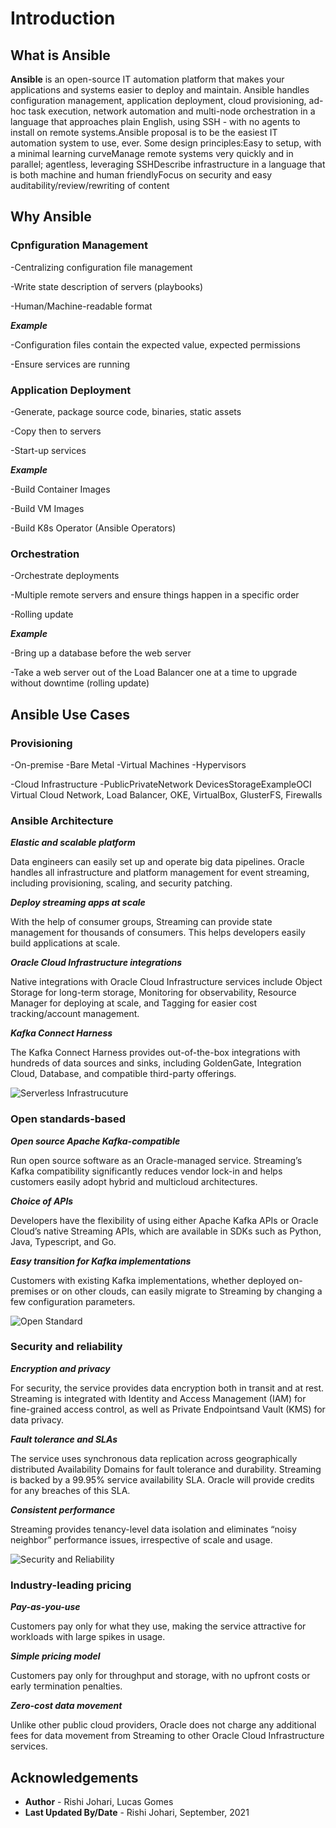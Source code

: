 # Introduction

## What is Ansible

**Ansible** is an open-source IT automation platform that makes your applications and systems easier to deploy and maintain. Ansible handles configuration management, application deployment, cloud provisioning, ad-hoc task execution, network automation and multi-node orchestration in a language that approaches plain English, using SSH - with no agents to install on remote systems.Ansible proposal is to be the easiest IT automation system to use, ever. Some design principles:Easy to setup, with a minimal learning curveManage remote systems very quickly and in parallel; agentless, leveraging SSHDescribe infrastructure in a language that is both machine and human friendlyFocus on security and easy auditability/review/rewriting of content


## Why Ansible

### Cpnfiguration Management

-Centralizing configuration file management

-Write state description of servers (playbooks)

-Human/Machine-readable format

***Example***

-Configuration files contain the expected value, expected permissions

-Ensure services are running

### Application Deployment

-Generate, package source code, binaries, static assets

-Copy then to servers

-Start-up services

***Example***

-Build Container Images

-Build VM Images

-Build K8s Operator (Ansible Operators)


### Orchestration

-Orchestrate deployments

-Multiple remote servers and ensure things happen in a specific order

-Rolling update

***Example***

-Bring up a database before the web server

-Take a web server out of the Load Balancer one at a time to upgrade without downtime (rolling update)


## Ansible Use Cases 

### Provisioning

-On-premise
  -Bare Metal
  -Virtual Machines
  -Hypervisors
  
-Cloud Infrastructure
  -PublicPrivateNetwork DevicesStorageExampleOCI Virtual Cloud Network, Load Balancer, OKE, VirtualBox, GlusterFS, Firewalls



### Ansible Architecture




***Elastic and scalable platform***

Data engineers can easily set up and operate big data pipelines. Oracle handles all infrastructure and platform management for event streaming, including provisioning, scaling, and security patching.

 ***Deploy streaming apps at scale***

With the help of consumer groups, Streaming can provide state management for thousands of consumers. This helps developers easily build applications at scale.

***Oracle Cloud Infrastructure integrations***

Native integrations with Oracle Cloud Infrastructure services include Object Storage for long-term storage, Monitoring for observability, Resource Manager for deploying at scale, and Tagging for easier cost tracking/account management.

***Kafka Connect Harness***

The Kafka Connect Harness provides out-of-the-box integrations with hundreds of data sources and sinks, including GoldenGate, Integration Cloud, Database, and compatible third-party offerings.

![Serverless Infrastrucuture](./images/OCI-Stream1.png)



### Open standards-based


***Open source Apache Kafka-compatible***

Run open source software as an Oracle-managed service. Streaming’s Kafka compatibility significantly reduces vendor lock-in and helps customers easily adopt hybrid and multicloud architectures.

***Choice of APIs***

Developers have the flexibility of using either Apache Kafka APIs or Oracle Cloud’s native Streaming APIs, which are available in SDKs such as Python, Java, Typescript, and Go.

***Easy transition for Kafka implementations***

Customers with existing Kafka implementations, whether deployed on-premises or on other clouds, can easily migrate to Streaming by changing a few configuration parameters.


![Open Standard](./images/OCI-Stream2.png)




### Security and reliability


***Encryption and privacy***

For security, the service provides data encryption both in transit and at rest. Streaming is integrated with Identity and Access Management (IAM) for fine-grained access control, as well as Private Endpointsand Vault (KMS) for data privacy.

***Fault tolerance and SLAs***

The service uses synchronous data replication across geographically distributed Availability Domains for fault tolerance and durability. Streaming is backed by a 99.95% service availability SLA. Oracle will provide credits for any breaches of this SLA.

***Consistent performance***

Streaming provides tenancy-level data isolation and eliminates “noisy neighbor” performance issues, irrespective of scale and usage.


![Security and Reliability](./images/OCI-Stream3.png)



### Industry-leading pricing


***Pay-as-you-use***

Customers pay only for what they use, making the service attractive for workloads with large spikes in usage.

***Simple pricing model***

Customers pay only for throughput and storage, with no upfront costs or early termination penalties.

***Zero-cost data movement***

Unlike other public cloud providers, Oracle does not charge any additional fees for data movement from Streaming to other Oracle Cloud Infrastructure services.



## Acknowledgements

* **Author** - Rishi Johari, Lucas Gomes
* **Last Updated By/Date** - Rishi Johari, September, 2021
